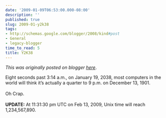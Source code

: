 ```yaml
---
date: '2009-01-09T06:53:00.000-08:00'
description: ''
published: true
slug: 2009-01-y2k38
tags:
- http://schemas.google.com/blogger/2008/kind#post
- General
- legacy-blogger
time_to_read: 5
title: Y2K38
---
```


*This was originally posted on blogger [here](https://techshorts.blogspot.com/2009/01/y2k38.html)*.

Eight seconds past 3:14 a.m., on January 19, 2038, most computers in the world will think it’s actually a quarter to 9 p.m. on December 13, 1901.<br /><br />Oh Crap.<br /><br /><span style="font-weight: bold;">UPDATE:</span>  At 11:31:30 pm UTC on Feb 13, 2009, Unix time will reach 1,234,567,890.
